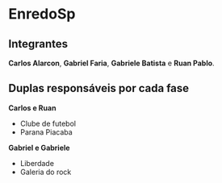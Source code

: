 # EnredoSp

## Integrantes
**Carlos Alarcon**, **Gabriel Faria**, **Gabriele Batista** e **Ruan Pablo**.

## Duplas responsáveis por cada fase

**Carlos e Ruan**
* Clube de futebol
* Parana Piacaba

**Gabriel e Gabriele**
* Liberdade
* Galeria do rock
